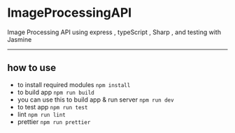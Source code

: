 # ImageProcessingAPI

Image Processing API using express , typeScript , Sharp , and testing with Jasmine

---

## how to use

- to install required modules
  `npm install`
- to build app 
   `npm run build`
- you can use this to build app & run server
  `npm run dev`
- to test app 
  `npm run test`
- lint
   `npm run lint`
- prettier
    `npm run prettier`
